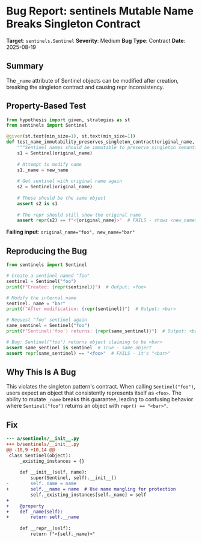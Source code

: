 # Bug Report: sentinels Mutable Name Breaks Singleton Contract

**Target**: `sentinels.Sentinel`
**Severity**: Medium
**Bug Type**: Contract
**Date**: 2025-08-19

## Summary

The `_name` attribute of Sentinel objects can be modified after creation, breaking the singleton contract and causing repr inconsistency.

## Property-Based Test

```python
from hypothesis import given, strategies as st
from sentinels import Sentinel

@given(st.text(min_size=1), st.text(min_size=1))
def test_name_immutability_preserves_singleton_contract(original_name, new_name):
    """Sentinel names should be immutable to preserve singleton semantics."""
    s1 = Sentinel(original_name)
    
    # Attempt to modify name
    s1._name = new_name
    
    # Get sentinel with original name again
    s2 = Sentinel(original_name)
    
    # These should be the same object
    assert s2 is s1
    
    # The repr should still show the original name
    assert repr(s2) == f"<{original_name}>"  # FAILS - shows <new_name>
```

**Failing input**: `original_name="foo", new_name="bar"`

## Reproducing the Bug

```python
from sentinels import Sentinel

# Create a sentinel named "foo"
sentinel = Sentinel("foo")
print(f"Created: {repr(sentinel)}")  # Output: <foo>

# Modify the internal name
sentinel._name = "bar"
print(f"After modification: {repr(sentinel)}")  # Output: <bar>

# Request "foo" sentinel again
same_sentinel = Sentinel("foo")
print(f"Sentinel('foo') returns: {repr(same_sentinel)}")  # Output: <bar>

# Bug: Sentinel("foo") returns object claiming to be <bar>
assert same_sentinel is sentinel  # True - same object
assert repr(same_sentinel) == "<foo>"  # FAILS - it's "<bar>"
```

## Why This Is A Bug

This violates the singleton pattern's contract. When calling `Sentinel("foo")`, users expect an object that consistently represents itself as `<foo>`. The ability to mutate `_name` breaks this guarantee, leading to confusing behavior where `Sentinel("foo")` returns an object with `repr() == "<bar>"`.

## Fix

```diff
--- a/sentinels/__init__.py
+++ b/sentinels/__init__.py
@@ -10,9 +10,14 @@
 class Sentinel(object):
     _existing_instances = {}
 
     def __init__(self, name):
         super(Sentinel, self).__init__()
-        self._name = name
+        self.__name = name  # Use name mangling for protection
         self._existing_instances[self._name] = self
+    
+    @property
+    def _name(self):
+        return self.__name
 
     def __repr__(self):
         return f"<{self._name}>"
```